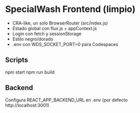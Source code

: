 # SpecialWash Frontend (limpio)

- CRA-like, un solo BrowserRouter (src/index.js)
- Estado global con flux.js + appContext.js
- Login con fetch y sessionStorage
- Estilo negro/dorado
- .env con WDS_SOCKET_PORT=0 para Codespaces

## Scripts
npm start
npm run build

## Backend
Configura REACT_APP_BACKEND_URL en .env (por defecto http://localhost:3001)

